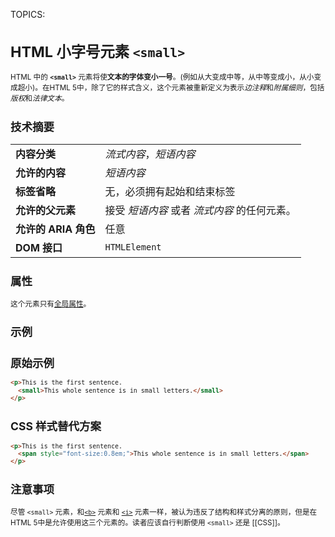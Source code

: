TOPICS: <small>

# HTML 小字号元素 `<small>`

HTML 中的 **`<small>`** 元素将使**文本的字体变小一号**。(例如从大变成中等，从中等变成小，从小变成超小)。在HTML 5中，除了它的样式含义，这个元素被重新定义为表示*边注释*和*附属细则*，包括*版权*和*法律文本*。

## 技术摘要

|  |  |
| :-- | :-- |
| **内容分类** | *流式内容*，*短语内容* |
| **允许的内容** | *短语内容* |
| **标签省略** | 无，必须拥有起始和结束标签 |
| **允许的父元素** | 接受 *短语内容* 或者 *流式内容* 的任何元素。|
| **允许的 ARIA 角色** | 任意 |
| **DOM 接口** | `HTMLElement` |

## 属性

这个元素只有[全局属性](/zh-hans/webfrontend/HTML_Global_Attributes)。

## 示例

## 原始示例

```html
<p>This is the first sentence.
  <small>This whole sentence is in small letters.</small>
</p>
```

## CSS 样式替代方案

```html
<p>This is the first sentence.
  <span style="font-size:0.8em;">This whole sentence is in small letters.</span>
</p>
```

## 注意事项

尽管 `<small>` 元素，和[`<b>`](/zh-hans/webfrontend/<b>) 元素和 [`<i>`](/zh-hans/webfrontend/<i>)
元素一样，被认为违反了结构和样式分离的原则，但是在HTML 5中是允许使用这三个元素的。读者应该自行判断使用
`<small>` 还是 [[CSS]]。
